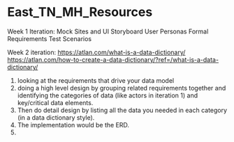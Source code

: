 # East_TN_MH_Resources

Week 1 Iteration:
Mock Sites and UI Storyboard
User Personas
Formal Requirements 
Test Scenarios 

Week 2 iteration:
https://atlan.com/what-is-a-data-dictionary/
https://atlan.com/how-to-create-a-data-dictionary/?ref=/what-is-a-data-dictionary/
1. looking at the requirements that drive your data model
2.  doing a high level design by grouping related requirements together and identifying the categories of data (like actors in iteration 1) and key/critical data elements.
3.  Then do detail design by listing all the data you needed in each category (in a data dictionary style).
4.  The implementation would be the ERD.
5.  
